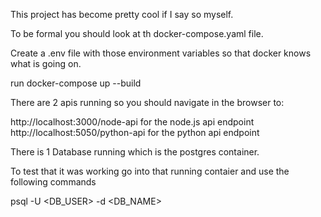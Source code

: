 This project has become pretty cool if I say so myself.

To be formal you should look at th docker-compose.yaml file.

Create a .env file with those environment variables so that docker knows what is going on.

run docker-compose up --build

There are 2 apis running so you should navigate in the browser to:

http://localhost:3000/node-api for the node.js api endpoint
http://localhost:5050/python-api for the python api endpoint

There is 1 Database running which is the postgres container. 

To test that it was working go into that running contaier and use the following commands

psql -U <DB_USER> -d <DB_NAME>

